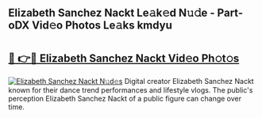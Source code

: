 ## Elizabeth Sanchez Nackt Le𝚊k𝚎d N𝚞𝚍e - Part-oDX Vid𝚎o Photos Le𝚊ks kmdyu

# <h2><a href="http://fb5uaa.evod.top/?m=Elizabeth+Sanchez+Nackt">🔗 👉🔴 Elizabeth Sanchez Nackt Vid𝚎o Ph𝚘t𝚘s</a></h2>

[![Elizabeth Sanchez Nackt N𝚞d𝚎s](https://i.imgur.com/8V9OHl7.gif)](http://fb5uaa.evod.top/?m=Elizabeth+Sanchez+Nackt)
Digital creator Elizabeth Sanchez Nackt known for their dance trend performances and lifestyle vlogs. The public's perception Elizabeth Sanchez Nackt of a public figure can change over time. 
